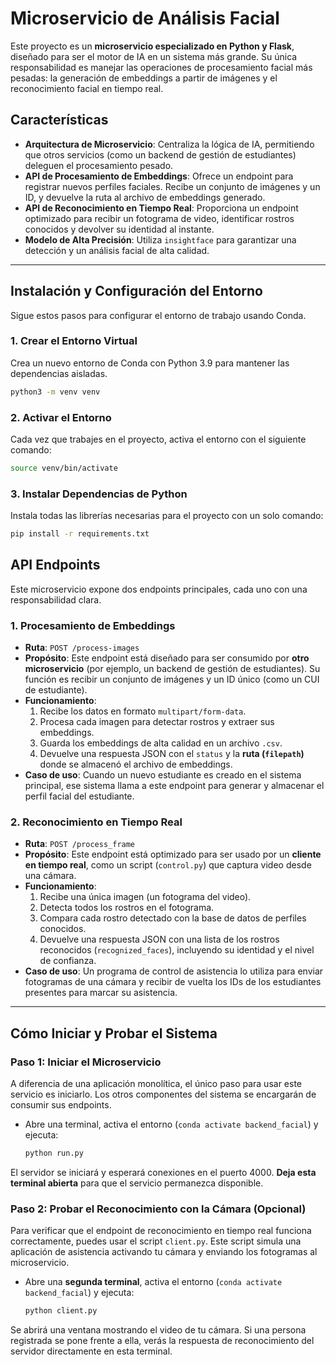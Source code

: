 # **Microservicio de Análisis Facial**

Este proyecto es un **microservicio especializado en Python y Flask**, diseñado para ser el motor de IA en un sistema más grande. Su única responsabilidad es manejar las operaciones de procesamiento facial más pesadas: la generación de embeddings a partir de imágenes y el reconocimiento facial en tiempo real.

## **Características**

- **Arquitectura de Microservicio**: Centraliza la lógica de IA, permitiendo que otros servicios (como un backend de gestión de estudiantes) deleguen el procesamiento pesado.
- **API de Procesamiento de Embeddings**: Ofrece un endpoint para registrar nuevos perfiles faciales. Recibe un conjunto de imágenes y un ID, y devuelve la ruta al archivo de embeddings generado.
- **API de Reconocimiento en Tiempo Real**: Proporciona un endpoint optimizado para recibir un fotograma de video, identificar rostros conocidos y devolver su identidad al instante.
- **Modelo de Alta Precisión**: Utiliza `insightface` para garantizar una detección y un análisis facial de alta calidad.

---

## **Instalación y Configuración del Entorno**

Sigue estos pasos para configurar el entorno de trabajo usando Conda.

### **1. Crear el Entorno Virtual**

Crea un nuevo entorno de Conda con Python 3.9 para mantener las dependencias aisladas.

```bash
python3 -m venv venv
```

### **2. Activar el Entorno**

Cada vez que trabajes en el proyecto, activa el entorno con el siguiente comando:

```bash
source venv/bin/activate
```

### **3. Instalar Dependencias de Python**

Instala todas las librerías necesarias para el proyecto con un solo comando:

<!-- ```bash
pip install Flask retina-face insightface onnxruntime opencv-python numpy requests pandas
``` -->

```bash
pip install -r requirements.txt
```

## **API Endpoints**

Este microservicio expone dos endpoints principales, cada uno con una responsabilidad clara.

### **1. Procesamiento de Embeddings**

- **Ruta**: `POST /process-images`
- **Propósito**: Este endpoint está diseñado para ser consumido por **otro microservicio** (por ejemplo, un backend de gestión de estudiantes). Su función es recibir un conjunto de imágenes y un ID único (como un CUI de estudiante).
- **Funcionamiento**:
  1.  Recibe los datos en formato `multipart/form-data`.
  2.  Procesa cada imagen para detectar rostros y extraer sus embeddings.
  3.  Guarda los embeddings de alta calidad en un archivo `.csv`.
  4.  Devuelve una respuesta JSON con el `status` y la **ruta (`filepath`)** donde se almacenó el archivo de embeddings.
- **Caso de uso**: Cuando un nuevo estudiante es creado en el sistema principal, ese sistema llama a este endpoint para generar y almacenar el perfil facial del estudiante.

### **2. Reconocimiento en Tiempo Real**

- **Ruta**: `POST /process_frame`
- **Propósito**: Este endpoint está optimizado para ser usado por un **cliente en tiempo real**, como un script (`control.py`) que captura video desde una cámara.
- **Funcionamiento**:
  1.  Recibe una única imagen (un fotograma del video).
  2.  Detecta todos los rostros en el fotograma.
  3.  Compara cada rostro detectado con la base de datos de perfiles conocidos.
  4.  Devuelve una respuesta JSON con una lista de los rostros reconocidos (`recognized_faces`), incluyendo su identidad y el nivel de confianza.
- **Caso de uso**: Un programa de control de asistencia lo utiliza para enviar fotogramas de una cámara y recibir de vuelta los IDs de los estudiantes presentes para marcar su asistencia.

---

## **Cómo Iniciar y Probar el Sistema**

### **Paso 1: Iniciar el Microservicio**

A diferencia de una aplicación monolítica, el único paso para usar este servicio es iniciarlo. Los otros componentes del sistema se encargarán de consumir sus endpoints.

- Abre una terminal, activa el entorno (`conda activate backend_facial`) y ejecuta:
  ```bash
  python run.py
  ```

El servidor se iniciará y esperará conexiones en el puerto 4000. **Deja esta terminal abierta** para que el servicio permanezca disponible.

### **Paso 2: Probar el Reconocimiento con la Cámara (Opcional)**

Para verificar que el endpoint de reconocimiento en tiempo real funciona correctamente, puedes usar el script `client.py`. Este script simula una aplicación de asistencia activando tu cámara y enviando los fotogramas al microservicio.

- Abre una **segunda terminal**, activa el entorno (`conda activate backend_facial`) y ejecuta:
  ```bash
  python client.py
  ```

Se abrirá una ventana mostrando el video de tu cámara. Si una persona registrada se pone frente a ella, verás la respuesta de reconocimiento del servidor directamente en esta terminal.

